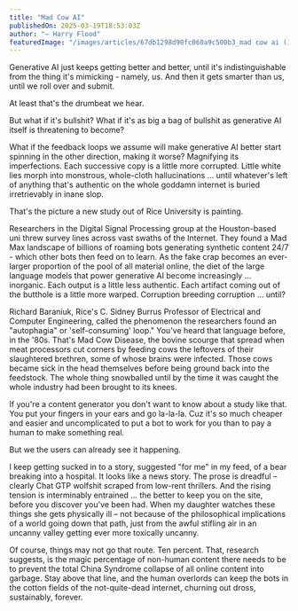 ```yaml
---
title: "Mad Cow AI"
publishedOn: 2025-03-19T18:53:03Z
author: "– Harry Flood"
featuredImage: "/images/articles/67db1298d90fc060a9c500b3_mad cow ai (1).jpg"
---
```


Generative AI just keeps getting better and better, until it's indistinguishable from the thing it's mimicking - namely, us. And then it gets smarter than us, until we roll over and submit.

At least that's the drumbeat we hear.

But what if it's bullshit? What if it's as big a bag of bullshit as generative AI itself is threatening to become?

What if the feedback loops we assume will make generative AI better start spinning in the other direction, making it worse? Magnifying its imperfections. Each successive copy is a little more corrupted. Little white lies morph into monstrous, whole-cloth hallucinations … until whatever's left of anything that's authentic on the whole goddamn internet is buried irretrievably in inane slop.

That's the picture a new study out of Rice University is painting.

Researchers in the Digital Signal Processing group at the Houston-based uni threw survey lines across vast swaths of the Internet. They found a Mad Max landscape of billions of roaming bots generating synthetic content 24/7 - which other bots then feed on to learn. As the fake crap becomes an ever-larger proportion of the pool of all material online, the diet of the large language models that power generative AI become increasingly … inorganic. Each output is a little less authentic. Each artifact coming out of the butthole is a little more warped. Corruption breeding corruption … until?

Richard Baraniuk, Rice's C. Sidney Burrus Professor of Electrical and Computer Engineering, called the phenomenon the researchers found an "autophagia" or 'self-consuming' loop." You've heard that language before, in the '80s. That's Mad Cow Disease, the bovine scourge that spread when meat processors cut corners by feeding cows the leftovers of their slaughtered brethren, some of whose brains were infected. Those cows became sick in the head themselves before being ground back into the feedstock. The whole thing snowballed until by the time it was caught the whole industry had been brought to its knees.

If you're a content generator you don't want to know about a study like that. You put your fingers in your ears and go la-la-la. Cuz it's so much cheaper and easier and uncomplicated to put a bot to work for you than to pay a human to make something real.

But we the users can already see it happening.

I keep getting sucked in to a story, suggested "for me" in my feed, of a bear breaking into a hospital. It looks like a news story. The prose is dreadful – clearly Chat GTP wolfshit scraped from low-rent thrillers. And the rising tension is interminably entrained … the better to keep you on the site, before you discover you've been had. When my daughter watches these things she gets physically ill – not because of the philosophical implications of a world going down that path, just from the awful stifling air in an uncanny valley getting ever more toxically uncanny.

Of course, things may not go that route. Ten percent. That, research suggests, is the magic percentage of non-human content there needs to be to prevent the total China Syndrome collapse of all online content into garbage. Stay above that line, and the human overlords can keep the bots in the cotton fields of the not-quite-dead internet, churning out dross, sustainably, forever.